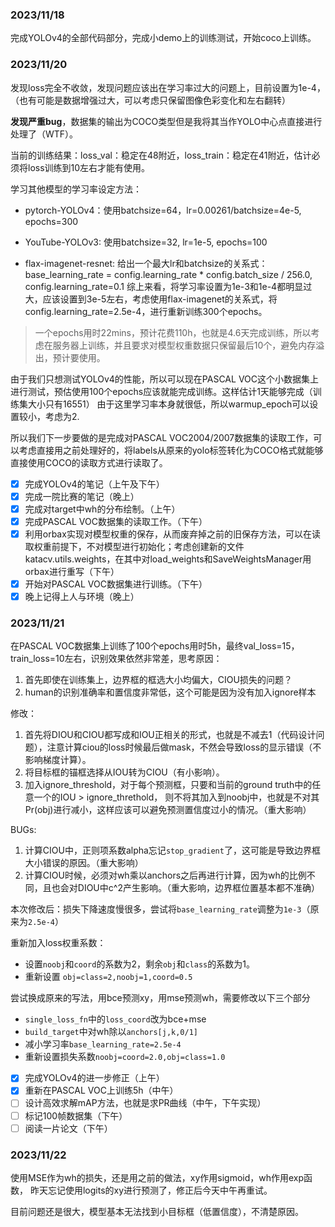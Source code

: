 ### 2023/11/18
完成YOLOv4的全部代码部分，完成小demo上的训练测试，开始coco上训练。

### 2023/11/20
发现loss完全不收敛，发现问题应该出在学习率过大的问题上，目前设置为1e-4，（也有可能是数据增强过大，可以考虑只保留图像色彩变化和左右翻转）

**发现严重bug**，数据集的输出为COCO类型但是我将其当作YOLO中心点直接进行处理了（WTF）。

当前的训练结果：loss_val：稳定在48附近，loss_train：稳定在41附近，估计必须将loss训练到10左右才能有使用。

学习其他模型的学习率设定方法：
- pytorch-YOLOv4：使用batchsize=64，lr=0.00261/batchsize=4e-5, epochs=300
- YouTube-YOLOv3: 使用batchsize=32, lr=1e-5, epochs=100

- flax-imagenet-resnet: 给出一个最大lr和batchsize的关系式：base_learning_rate = config.learning_rate * config.batch_size / 256.0, config.learning_rate=0.1
综上来看，将学习率设置为1e-3和1e-4都明显过大，应该设置到3e-5左右，考虑使用flax-imagenet的关系式，将config.learning_rate=2.5e-4，进行重新训练300个epochs。

> 一个epochs用时22mins，预计花费110h，也就是4.6天完成训练，所以考虑在服务器上训练，并且要求对模型权重数据只保留最后10个，避免内存溢出，预计要使用。

由于我们只想测试YOLOv4的性能，所以可以现在PASCAL VOC这个小数据集上进行测试，预估使用100个epochs应该就能完成训练。这样估计1天能够完成（训练集大小只有16551）
由于这里学习率本身就很低，所以warmup_epoch可以设置较小，考虑为2.

所以我们下一步要做的是完成对PASCAL VOC2004/2007数据集的读取工作，可以考虑直接用之前处理好的，将labels从原来的yolo标签转化为COCO格式就能够直接使用COCO的读取方式进行读取了。

- [x] 完成YOLOv4的笔记（上午及下午）
- [x] 完成一院比赛的笔记（晚上）
- [x] 完成对target中wh的分布绘制。（上午）
- [x] 完成PASCAL VOC数据集的读取工作。（下午）
- [x] 利用orbax实现对模型权重的保存，从而废弃掉之前的旧保存方法，可以在读取权重前提下，不对模型进行初始化；考虑创建新的文件katacv.utils.weights，在其中对load_weights和SaveWeightsManager用orbax进行重写（下午）
- [x] 开始对PASCAL VOC数据集进行训练。（下午）
- [x] 晚上记得上人与环境（晚上）

### 2023/11/21
在PASCAL VOC数据集上训练了100个epochs用时5h，最终val_loss=15，train_loss=10左右，识别效果依然非常差，思考原因：
1. 首先即使在训练集上，边界框的框选大小均偏大，CIOU损失的问题？
2. human的识别准确率和置信度非常低，这个可能是因为没有加入ignore样本

修改：
1. 首先将DIOU和CIOU都写成和IOU正相关的形式，也就是不减去1（代码设计问题），注意计算ciou的loss时候最后做mask，不然会导致loss的显示错误（不影响梯度计算）。
2. 将目标框的锚框选择从IOU转为CIOU（有小影响）。
3. 加入ignore_threshold，对于每个预测框，只要和当前的ground truth中的任意一个的IOU > ignore_threthold，
   则不将其加入到noobj中，也就是不对其Pr(obj)进行减小，这样应该可以避免预测置信度过小的情况。（重大影响）

BUGs:
1. 计算CIOU中，正则项系数alpha忘记`stop_gradient`了，这可能是导致边界框大小错误的原因。（重大影响）
2. 计算CIOU时候，必须对wh乘以anchors之后再进行计算，因为wh的比例不同，且也会对DIOU中c^2产生影响。（重大影响，边界框位置基本都不准确）

本次修改后：损失下降速度慢很多，尝试将`base_learning_rate`调整为`1e-3`（原来为`2.5e-4`）

重新加入loss权重系数：
- 设置`noobj`和`coord`的系数为2，剩余`obj`和`class`的系数为1。
- 重新设置 `obj=class=2,noobj=1,coord=0.5`

尝试换成原来的写法，用bce预测xy，用mse预测wh，需要修改以下三个部分
- `single_loss_fn`中的`loss_coord`改为bce+mse
- `build_target`中对wh除以`anchors[j,k,0/1]`
- 减小学习率`base_learning_rate=2.5e-4`
- 重新设置损失系数`noobj=coord=2.0,obj=class=1.0`


- [x] 完成YOLOv4的进一步修正（上午）
- [x] 重新在PASCAL VOC上训练5h（中午）
- [ ] 设计高效求解mAP方法，也就是求PR曲线（中午，下午实现）
- [ ] 标记100帧数据集（下午）
- [ ] 阅读一片论文（下午）

### 2023/11/22
使用MSE作为wh的损失，还是用之前的做法，xy作用sigmoid，wh作用exp函数，
昨天忘记使用logits的xy进行预测了，修正后今天中午再重试。

目前问题还是很大，模型基本无法找到小目标框（低置信度），不清楚原因。